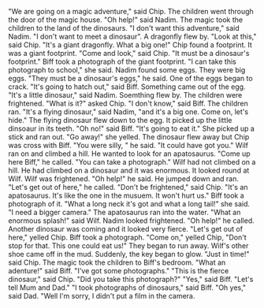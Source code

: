 "We are going on a magic adventure," said Chip.
The children went through the door of the magic house.
"Oh help!" said Nadim.
The magic took the children to the land of the dinosaurs.
"I don't want this adventure," said Nadim.
"I don't want to meet a dinosaur".
A dragonfly flew by.
"Look at this," said Chip.
"It's a giant dragonfly. What a big one!"
Chip found a footprint.
It was a giant footprint.
"Come and look," said Chip.
"It must be a dinosaur's footprint."
Biff took a photograph of the giant footprint.
"I can take this photograph to school," she said.
Nadim found some eggs.
They were big eggs.
"They must be a dinosaur's eggs," he said.
One of the eggs began to crack.
"It's going to hatch out," said Biff.
Something came out of the egg.
"It's a little dinosaur," said Nadim.
Soemthing flew by.
The children were frightened.
"What is it?" asked Chip.
"I don't know," said Biff.
The children ran.
"It's a flying dinosaur," said Nadim, "and it's a big one. Come on, let's hide."
The flying dinosaur flew down to the egg.
It picked up the little dinsoaur in its teeth.
"Oh no!" said Biff.
"It's going to eat it."
She picked up a stick and ran out.
"Go away!" she yelled.
The dinosaur flew away but Chip was cross with Biff.
"You were silly, " he said. "It could have got you."
Wilf ran on and climbed a hill.
He wanted to look for an apatosaurus.
"Come up here Biff," he called.
"You can take a photograph."
Wilf had not climbed on a hill.
He had climbed on a dinosaur and it was enormous.
It looked round at Wilf.
Wilf was frightened.
"Oh help!" he said.
He jumped down and ran.
"Let's get out of here," he called.
"Don't be frightened," said Chip.
"It's an apatosaurus.
It's like the one in the musuem.
It won't hurt us."
Biff took a photograph of it.
"What a long neck it's got and what a long tail!" she said.
"I need a bigger camera."
The apatosaurus ran into the water.
"What an enormous splash!" said Wilf.
Nadim looked frightened.
"Oh help!" he called.
Another dinosaur was coming and it looked very fierce.
"Let's get out of here," yelled Chip.
Biff took a photograph.
"Come on," yelled Chip, "Don't stop for that. This one could eat us!"
They began to run away.
Wilf's other shoe came off in the mud.
Suddenly, the key began to glow.
"Just in time!" said Chip.
The magic took the children to Biff's bedroom.
"What an adenture!" said Biff.
"I've got some photographs."
"This is the fierce dinosaur," said Chip.
"Did you take this photograph?"
"Yes," said Biff.
"Let's tell Mum and Dad."
"I took photographs of dinosaurs," said Biff.
"Oh yes," said Dad.
"Well I'm sorry, I didn't put a film in the camera.

